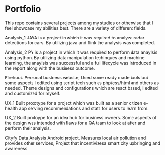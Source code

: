 # Portfolio

This repo contains several projects among my studies or otherwise that I feel showcase my abilities best. There are a variety of different fields.

Analysis_1 JAVA is a project in which it was required to analyze radar detections for cars. By utilizing java and flink the analysis was completed.

Analysis_2 PY is a project in which it was required to perform data anaylsis using python. By utilizing data manipulation techinques and machine learning, the anaylsis was successful and a full lifecycle was introduced in the report along with the business outcome.

Firehoot. Personal business website, Used some ready made tools but some aspects I edited using script tech such as php/css/html and others as needed. Theme designs and configurations which are react based, I edited and customized for myself.

UX_1 Built prototype for a project which was built as a senior citizen e-health app serving recommendations and stats for users to learn from.

UX_2 Built protoype for an idea hub for business owners. Some aspects of the design was intended with flaws for a QA team to look at after and perform their analysis.

Cityfy Data Analysis Android project. Measures local air pollution and provides other services, Project that incentivizesa smart city upbringing and awareness 
